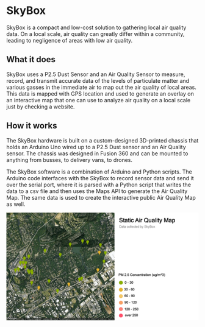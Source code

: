 # SkyBox

SkyBox is a compact and low-cost solution to gathering local air quality data. On a local scale, air quality can greatly differ within a community, leading to negligence of areas with low air quality.

## What it does

SkyBox uses a P2.5 Dust Sensor and an Air Quality Sensor to measure, record, and transmit accurate data of the levels of particulate matter and various gasses in the immediate air to map out the air quality of local areas. This data is mapped with GPS location and used to generate an overlay on an interactive map that one can use to analyze air quality on a local scale just by checking a website.

## How it works

The SkyBox hardware is built on a custom-designed 3D-printed chassis that holds an Arduino Uno wired up to a P2.5 Dust sensor and an Air Quality sensor. The chassis was designed in Fusion 360 and can be mounted to anything from busses, to delivery vans, to drones.

The SkyBox software is a combination of Arduino and Python scripts. The Arduino code interfaces with the SkyBox to record sensor data and send it over the serial port, where it is parsed with a Python script that writes the data to a csv file and then uses the Maps API to generate the Air Quality Map. The same data is used to create the interactive public Air Quality Map as well.

![Generated Map](https://github.com/shalin-jain/SkyBox-TreeHacks/blob/main/ExampleMap.jpg)
